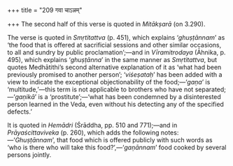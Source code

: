 +++
title = "209 गवा चाऽन्नम्"

+++
The second half of this verse is quoted in *Mitākṣarā* (on 3.290).

The verse is quoted in *Smṛtitattva* (p. 451), which explains
‘*ghuṣṭānnam*’ as ‘the food that is offered at sacrificial sessions and
other similar occasions, to all and sundry by public proclamation’;—and
in *Vīramitrodaya* (Āhnika, p. 495), which explains ‘*ghuṣṭānna*’ in the
same manner as *Smṛtitattva*, but quotes Medhātithi’s second alternative
explanation of it as ‘what had been previously promised to another
person’; ‘*viśeṣataḥ*’ has been added with a view to indicate the
exceptional objectionability of the food;—‘*gaṇa*’ is ‘multitude,’—this
term is not applicable to brothers who have not separated;—‘*gaṇikā*’ is
a ‘prostitute’;—‘what has been condemned by a disinterested person
learned in the Veda, even without his detecting any of the specified
defects.’

It is quoted in *Hemādri* (Śrāddha, pp. 510 and 771);—and in
*Prāyaścittaviveka* (p. 260), which adds the following notes:
—‘*Ghuṣṭānnam*’, that food which is offered publicly with such words as
‘who is there who will take this food?’,—‘*gaṇānnam*’ food cooked by
several persons jointly.


